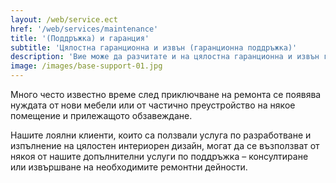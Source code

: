 ```yaml
---
layout: /web/service.ect
href: '/web/services/maintenance'
title: '(Поддръжка) и гаранция'
subtitle: 'Цялостна гаранционна и извън (гаранционна поддръжка)'
description: 'Вие може да разчитате и на цялостна гаранционна и извън гаранционна поддръжка на изградените инсталации и монтираното обзавеждане.'
image: /images/base-support-01.jpg
---
```

Много често известно време след приключване на ремонта се появява нуждата от нови мебели или от частично преустройство на някое помещение и прилежащото обзавеждане. 

Нашите лоялни клиенти, които са ползвали услуга по разработване и изпълнение на цялостен интериорен дизайн, могат да се възползват от някоя от нашите допълнителни услуги по поддръжка – консултиране или извършване на необходимите ремонтни дейности. 